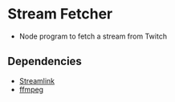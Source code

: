 # Stream Fetcher
- Node program to fetch a stream from Twitch

## Dependencies
- [Streamlink](https://github.com/streamlink/streamlink)
- [ffmpeg](https://ffmpeg.org/ffmpeg.html)